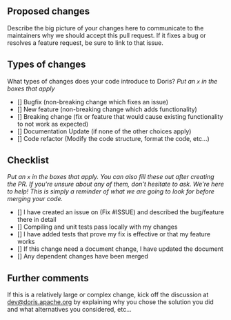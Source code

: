 ## Proposed changes

Describe the big picture of your changes here to communicate to the maintainers why we should accept this pull request. If it fixes a bug or resolves a feature request, be sure to link to that issue.

## Types of changes

What types of changes does your code introduce to Doris?
_Put an `x` in the boxes that apply_

- [] Bugfix (non-breaking change which fixes an issue)
- [] New feature (non-breaking change which adds functionality)
- [] Breaking change (fix or feature that would cause existing functionality to not work as expected)
- [] Documentation Update (if none of the other choices apply)
- [] Code refactor (Modify the code structure, format the code, etc...)

## Checklist

_Put an `x` in the boxes that apply. You can also fill these out after creating the PR. If you're unsure about any of them, don't hesitate to ask. We're here to help! This is simply a reminder of what we are going to look for before merging your code._

- [] I have created an issue on (Fix #ISSUE) and described the bug/feature there in detail
- [] Compiling and unit tests pass locally with my changes
- [] I have added tests that prove my fix is effective or that my feature works
- [] If this change need a document change, I have updated the document
- [] Any dependent changes have been merged

## Further comments

If this is a relatively large or complex change, kick off the discussion at dev@doris.apache.org by explaining why you chose the solution you did and what alternatives you considered, etc...

